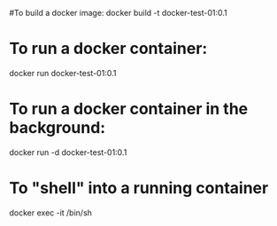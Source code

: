 #To build a docker image:
docker build -t docker-test-01:0.1

# To run a docker container:
docker run docker-test-01:0.1

# To run a docker container in the background:
docker run -d docker-test-01:0.1

# To "shell" into a running container
docker exec -it <container-id> /bin/sh
